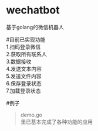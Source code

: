 # wechatbot  
基于golang的微信机器人  
  
#目前已实现功能  
1.扫码登录微信  
2.获取所有联系人  
3.数据接收  
4.发送文本内容  
5.发送文件内容  
6.保存登录状态  
7.加载登录状态  
  
  
#例子  
>demo.go  
>里已基本完成了各种功能的应用   